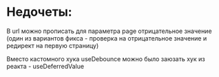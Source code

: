 # Недочеты:
В url можно прописать для параметра page отрицательное значение (один из вариантов фикса - проверка на отрицательное значение и редирект на первую страницу)

Вместо кастомного хука useDebounce можно было заюзать хук из реакта - useDeferredValue


